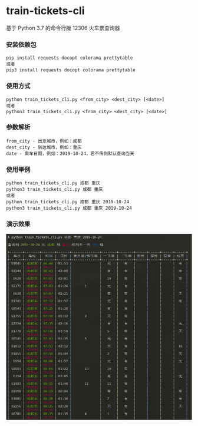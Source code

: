 # train-tickets-cli
基于 Python 3.7 的命令行版 12306 火车票查询器

### 安装依赖包
```
pip install requests docopt colorama prettytable
或者
pip3 install requests docopt colorama prettytable
```

### 使用方式
```
python train_tickets_cli.py <from_city> <dest_city> [<date>]
或者
python3 train_tickets_cli.py <from_city> <dest_city> [<date>]
```
### 参数解析
```
from_city - 出发城市，例如：成都
dest_city - 到达城市，例如：重庆
date - 乘车日期，例如：2019-10-24，若不传则默认查询当天
```

### 使用举例
```
python train_tickets_cli.py 成都 重庆
python3 train_tickets_cli.py 成都 重庆
或者
python train_tickets_cli.py 成都 重庆 2019-10-24
python3 train_tickets_cli.py 成都 重庆 2019-10-24
```

### 演示效果
![演示效果图](demo.png?raw=true)